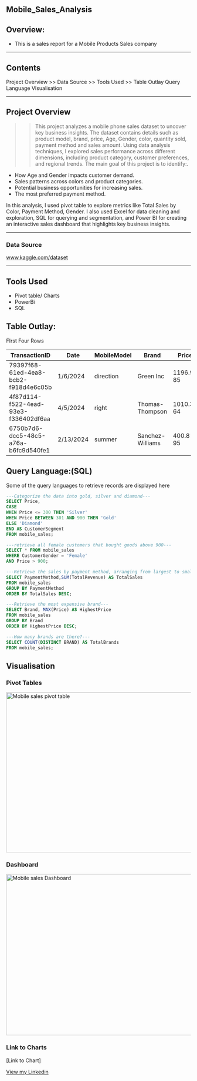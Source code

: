 ## Mobile_Sales_Analysis
## Overview:

+ This is a sales report for a Mobile Products Sales company 

___

## Contents

Project Overview >> Data Source >> Tools Used >> Table Outlay  Query Language  VIsualisation

---
## Project Overview

>> This project analyzes a mobile phone sales dataset to uncover key business insights. The dataset contains details such as product model, brand, price, Age, Gender, color, quantity sold, payment method and sales amount. Using data analysis techniques, I explored sales performance across different dimensions, including product category, customer preferences, and regional trends.
The main goal of this project is to identify:.
+ How Age and Gender impacts customer demand.
+ Sales patterns across colors and product categories.
+ Potential business opportunities for increasing sales.
+ The most preferred payment method.
  
In this analysis, I used pivot table to explore metrics like Total Sales by Color, Payment Method, Gender. I also used Excel for data cleaning and exploration, SQL for querying and segmentation, and Power BI for creating an interactive sales dashboard that highlights key business insights.

--- 
### Data Source
www.kaggle.com/dataset

---
## Tools Used
+ Pivot table/ Charts
+ PowerBi
+ SQL

## Table Outlay:
FIrst Four Rows

|TransactionID|	Date|	MobileModel|	Brand|	Price|	UnitsSold|	TotalRevenue|	CustomerAge|	CustomerGender|	Location|	PaymentMethod|
|-----|----|----|----|----|----|----|----|----|----|----|
|79397f68-61ed-4ea8-bcb2-f918d4e6c05b|	1/6/2024|	direction|	Green Inc|	1196.95	85|	28002.8	32|	Female|	Port Erik|	Online|	
|4f87d114-f522-4ead-93e3-f336402df6aa|	4/5/2024|	right|	Thomas-Thompson|	1010.34	64|	2378.82	55|	Female|	East Linda|	Credit Card|	
|6750b7d6-dcc5-48c5-a76a-b6fc9d540fe1|	2/13/2024|	summer|	Sanchez-Williams|	400.8	95|	31322.56	57|	Male|	East Angelicastad|	Online|

## Query Language:(SQL)
Some of the query languages to retrieve records are displayed here

```SQL
---Categorize the data into gold, silver and diamond---
SELECT Price,
CASE
WHEN Price <= 300 THEN 'Silver'
WHEN Price BETWEEN 301 AND 900 THEN 'Gold'
ELSE 'Diamond'
END AS CustomerSegment
FROM mobile_sales;

```

```SQL
---retrieve all female customers that bought goods above 900---
SELECT * FROM mobile_sales
WHERE CustomerGender = 'Female'
AND Price > 900;

```

```SQL
---Retrieve the sales by payment method, arranging from largest to smallest amount---
SELECT PaymentMethod,SUM(TotalRevenue) AS TotalSales
FROM mobile_sales
GROUP BY PaymentMethod
ORDER BY TotalSales DESC;

```

```SQL                                                                            
---Retrieve the most expensive brand---
SELECT Brand, MAX(Price) AS HighestPrice
FROM mobile_sales
GROUP BY Brand
ORDER BY HighestPrice DESC;

```

```SQL
---How many brands are there?---
SELECT COUNT(DISTINCT BRAND) AS TotalBrands
FROM mobile_sales;

```

## Visualisation
### Pivot Tables

<img width="979" height="436" alt="Mobile sales pivot table" src="https://github.com/user-attachments/assets/00c19c81-f2eb-4c47-93d8-c666f691435e" />

### Dashboard

<img width="1033" height="439" alt="Mobile sales Dashboard" src="https://github.com/user-attachments/assets/3c76b0eb-ad50-4c4d-99f0-b26c98c360e9" />

### Link to Charts
[Link to Chart]

[View my Linkedin](https://www.linkedin.com/in/ofochecynthia)




